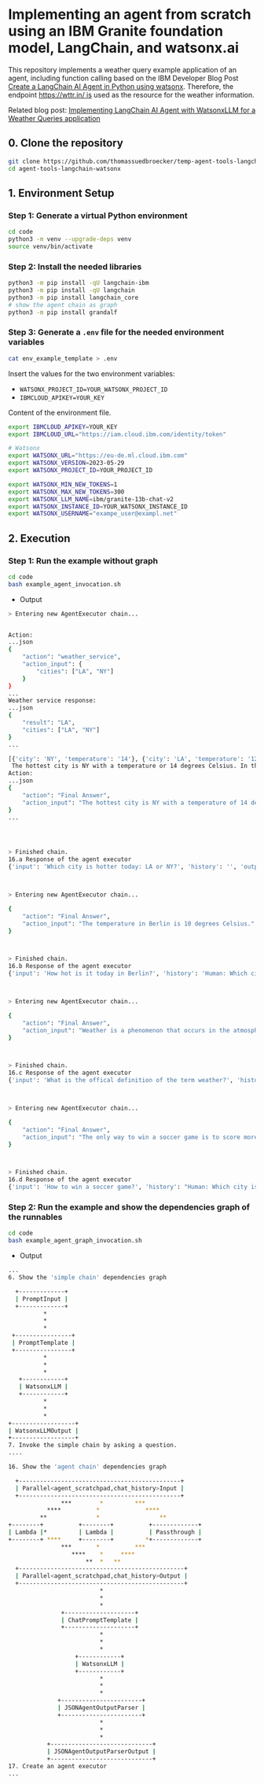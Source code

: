 # Implementing an agent from scratch using an IBM Granite foundation model, LangChain, and watsonx.ai 

This repository implements a weather query example application of an agent, including function calling based on the IBM Developer Blog Post [Create a LangChain AI Agent in Python using watsonx](https://developer.ibm.com/tutorials/awb-create-langchain-ai-agent-python-watsonx/). Therefore, the endpoint https://wttr.in/ is used as the resource for the weather information.

Related blog post: [Implementing LangChain AI Agent with WatsonxLLM for a Weather Queries application](https://wp.me/paelj4-2jw)

## 0. Clone the repository

```sh
git clone https://github.com/thomassuedbroecker/temp-agent-tools-langchain-watsonx.git
cd agent-tools-langchain-watsonx
```

## 1. Environment Setup

### Step 1: Generate a virtual Python environment

```sh
cd code
python3 -m venv --upgrade-deps venv
source venv/bin/activate
```

### Step 2: Install the needed libraries

```sh 
python3 -m pip install -qU langchain-ibm
python3 -m pip install -qU langchain
python3 -m pip install langchain_core
# show the agent chain as graph
python3 -m pip install grandalf
```

### Step 3: Generate a `.env` file for the needed environment variables

```sh
cat env_example_template > .env
```

Insert the values for the two environment variables: 

* `WATSONX_PROJECT_ID=YOUR_WATSONX_PROJECT_ID`
* `IBMCLOUD_APIKEY=YOUR_KEY`

Content of the environment file.

```sh
export IBMCLOUD_APIKEY=YOUR_KEY
export IBMCLOUD_URL="https://iam.cloud.ibm.com/identity/token"

# Watsonx
export WATSONX_URL="https://eu-de.ml.cloud.ibm.com"
export WATSONX_VERSION=2023-05-29
export WATSONX_PROJECT_ID=YOUR_PROJECT_ID

export WATSONX_MIN_NEW_TOKENS=1
export WATSONX_MAX_NEW_TOKENS=300
export WATSONX_LLM_NAME=ibm/granite-13b-chat-v2
export WATSONX_INSTANCE_ID=YOUR_WATSONX_INSTANCE_ID
export WATSONX_USERNAME="exampe_user@exampl.net"
```

## 2. Execution

### Step 1: Run the example without graph

```sh
cd code
bash example_agent_invocation.sh
```
* Output

```sh
> Entering new AgentExecutor chain...


Action:
...json
{
    "action": "weather_service",
    "action_input": {
        "cities": ["LA", "NY"]
    }
}
...
Weather service response:
...json
{
    "result": "LA",
    "cities": ["LA", "NY"]
}
...

[{'city': 'NY', 'temperature': '14'}, {'city': 'LA', 'temperature': '12'}]
 The hottest city is NY with a temperature or 14 degrees Celsius. In the city LA the temperature is 12 degrees Celsius.
Action:
...json
{
    "action": "Final Answer",
    "action_input": "The hottest city is NY with a temperature of 14 degrees Celsius."
}
...




> Finished chain.
16.a Response of the agent executor
{'input': 'Which city is hotter today: LA or NY?', 'history': '', 'output': 'The hottest city is NY with a temperature of 14 degrees Celsius.'}



> Entering new AgentExecutor chain...

{
    "action": "Final Answer",
    "action_input": "The temperature in Berlin is 10 degrees Celsius."
}



> Finished chain.
16.b Response of the agent executor
{'input': 'How hot is it today in Berlin?', 'history': 'Human: Which city is hotter today: LA or NY?\nAI: The hottest city is NY with a temperature of 14 degrees Celsius.', 'output': 'The temperature in Berlin is 10 degrees Celsius.'}



> Entering new AgentExecutor chain...

{
    "action": "Final Answer",
    "action_input": "Weather is a phenomenon that occurs in the atmosphere, primarily near the Earth's surface, and is characterized by a combination of temperature, humidity, precipitation, and wind."
}



> Finished chain.
16.c Response of the agent executor
{'input': 'What is the offical definition of the term weather?', 'history': 'Human: Which city is hotter today: LA or NY?\nAI: The hottest city is NY with a temperature of 14 degrees Celsius.\nHuman: How hot is it today in Berlin?\nAI: The temperature in Berlin is 10 degrees Celsius.', 'output': "Weather is a phenomenon that occurs in the atmosphere, primarily near the Earth's surface, and is characterized by a combination of temperature, humidity, precipitation, and wind."}



> Entering new AgentExecutor chain...

{
    "action": "Final Answer",
    "action_input": "The only way to win a soccer game is to score more goals than the opposing team."
}



> Finished chain.
16.d Response of the agent executor
{'input': 'How to win a soccer game?', 'history': "Human: Which city is hotter today: LA or NY?\nAI: The hottest city is NY with a temperature of 14 degrees Celsius.\nHuman: How hot is it today in Berlin?\nAI: The temperature in Berlin is 10 degrees Celsius.\nHuman: What is the offical definition of the term weather?\nAI: Weather is a phenomenon that occurs in the atmosphere, primarily near the Earth's surface, and is characterized by a combination of temperature, humidity, precipitation, and wind.", 'output': 'The only way to win a soccer game is to score more goals than the opposing team.'}
```

### Step 2: Run the example and show the dependencies graph of the runnables

```sh
cd code
bash example_agent_graph_invocation.sh
```

* Output

```sh
...
6. Show the 'simple chain' dependencies graph

  +-------------+    
  | PromptInput |    
  +-------------+    
          *          
          *          
          *          
 +----------------+  
 | PromptTemplate |  
 +----------------+  
          *          
          *          
          *          
   +------------+    
   | WatsonxLLM |    
   +------------+    
          *          
          *          
          *          
+------------------+ 
| WatsonxLLMOutput | 
+------------------+ 
7. Invoke the simple chain by asking a question.
....

16. Show the 'agent chain' dependencies graph 

  +----------------------------------------------+       
  | Parallel<agent_scratchpad,chat_history>Input |       
  +----------------------------------------------+       
               ***        *         ***                  
           ****          *             ****              
         **              *                 **            
+--------+          +--------+          +-------------+  
| Lambda |*         | Lambda |          | Passthrough |  
+--------+ ****     +--------+         *+-------------+  
               ***       *          ***                  
                  ****    *     ****                     
                      **  *   **                         
  +-----------------------------------------------+      
  | Parallel<agent_scratchpad,chat_history>Output |      
  +-----------------------------------------------+      
                          *                              
                          *                              
                          *                              
               +--------------------+                    
               | ChatPromptTemplate |                    
               +--------------------+                    
                          *                              
                          *                              
                          *                              
                   +------------+                        
                   | WatsonxLLM |                        
                   +------------+                        
                          *                              
                          *                              
                          *                              
              +-----------------------+                  
              | JSONAgentOutputParser |                  
              +-----------------------+                  
                          *                              
                          *                              
                          *                              
           +-----------------------------+               
           | JSONAgentOutputParserOutput |               
           +-----------------------------+               
17. Create an agent executor
...
```